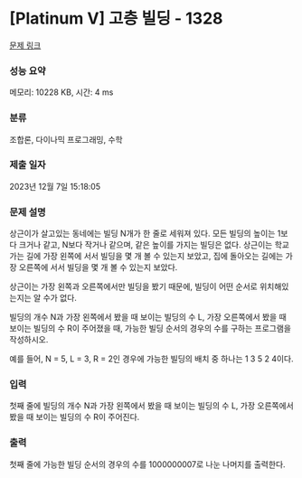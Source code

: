 # [Platinum V] 고층 빌딩 - 1328 

[문제 링크](https://www.acmicpc.net/problem/1328) 

### 성능 요약

메모리: 10228 KB, 시간: 4 ms

### 분류

조합론, 다이나믹 프로그래밍, 수학

### 제출 일자

2023년 12월 7일 15:18:05

### 문제 설명

<p>상근이가 살고있는 동네에는 빌딩 N개가 한 줄로 세워져 있다. 모든 빌딩의 높이는 1보다 크거나 같고, N보다 작거나 같으며, 같은 높이를 가지는 빌딩은 없다. 상근이는 학교 가는 길에 가장 왼쪽에 서서 빌딩을 몇 개 볼 수 있는지 보았고, 집에 돌아오는 길에는 가장 오른쪽에 서서 빌딩을 몇 개 볼 수 있는지 보았다.</p>

<p>상근이는 가장 왼쪽과 오른쪽에서만 빌딩을 봤기 때문에, 빌딩이 어떤 순서로 위치해있는지는 알 수가 없다.</p>

<p>빌딩의 개수 N과 가장 왼쪽에서 봤을 때 보이는 빌딩의 수 L, 가장 오른쪽에서 봤을 때 보이는 빌딩의 수 R이 주어졌을 때, 가능한 빌딩 순서의 경우의 수를 구하는 프로그램을 작성하시오.</p>

<p>예를 들어, N = 5, L = 3, R = 2인 경우에 가능한 빌딩의 배치 중 하나는 1 3 5 2 4이다.</p>

### 입력 

 <p>첫째 줄에 빌딩의 개수 N과 가장 왼쪽에서 봤을 때 보이는 빌딩의 수 L, 가장 오른쪽에서 봤을 때 보이는 빌딩의 수 R이 주어진다.</p>

### 출력 

 <p>첫째 줄에 가능한 빌딩 순서의 경우의 수를 1000000007로 나눈 나머지를 출력한다.</p>

